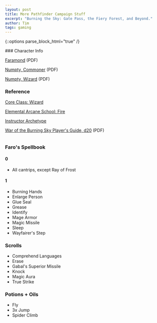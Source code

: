 ```yaml
---
layout: post
title: More Pathfinder Campaign Stuff
excerpt: "Burning the Sky: Gate Pass, the Fiery Forest, and Beyond."
author: Tim
tags: gaming
---
```


{::options parse_block_html="true" /}
<div class="row">
<div class="column">
### Character Info

[Faramond](/papers/pathfinder/Faro-2.pdf) (PDF)

[Numpty, Commoner](/papers/pathfinder/Numpty.pdf) (PDF)

[Numpty, Wizard](/papers/pathfinder/Numpty-wiz.pdf) (PDF)

### Reference

[Core Class: Wizard](https://www.d20pfsrd.com/classes/core-classes/wizard/)

[Elemental Arcane School: Fire](https://www.d20pfsrd.com/classes/core-classes/wizard/arcane-schools/paizo-arcane-schools/elemental-arcane-schools/fire/)

[Instructor Archetype](https://www.d20pfsrd.com/classes/core-classes/wizard/archetypes/paizo-wizard-archetypes/instructor-wizard-archetype)

[War of the Burning Sky Player's Guide, d20](/papers/pathfinder/ENWENPWOTBSPGE.pdf) (PDF)

</div>	
<div class="column">

### Faro's Spellbook

#### 0
* All cantrips, except Ray of Frost

#### 1 
* Burning Hands
* Enlarge Person
* Glue Seal
* Grease
* Identify
* Mage Armor
* Magic Missile
* Sleep
* Wayfairer's Step

### Scrolls
* Comprehend Languages
* Erase
* Gabal's Superior Missile
* Knock
* Magic Aura
* True Strike

### Potions + Oils
* Fly
* 3x Jump 
* Spider Climb

</div>
</div>